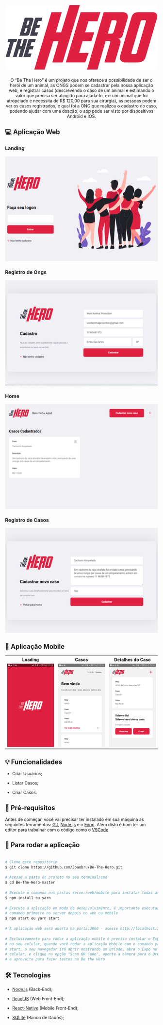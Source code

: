 <h1 align="center">
    <img alt="Logo" title="Logo" src="assets/logo.svg">
</h1>

<p align="center"> 
  O “Be The Hero” é um projeto que nos oferece a possibilidade de ser o herói de um animal,
  as ONGS podem se cadastrar pela nossa aplicação web, e registrar casos (descrevendo o caso de um
  animal e estimando o valor que precisa ser atingido para ajuda-lo, ex: um animal que foi atropelado e necessita de R$ 120,00 para sua cirurgia), as pessoas podem ver os casos registrados, e qual foi a ONG que realizou o cadastro do caso, podendo ajudar com uma doação, o app pode ser visto por dispositivos Android e IOS.
</p>

## :computer: Aplicação Web

### Landing 

<p align="center">
    <img alt="Landing" title="Landing" src="assets/Web/landingBeTheHero.png">
</p>

### Registro de Ongs

<p align="center">
    <img alt="Registro de Ongs" title="Register Be The Hero" src="assets/Web/RegisterBeTheHero.png">
</p>

### Home 

<p align="center">
    <img alt="Home Page" title="Home" src="assets/Web/homeBeTheHero.png" color="##8257e5">
</p>

### Registro de Casos 

<p align="center">
    <img alt="Registro de casos" title="Case Register" src="assets/Web/CaseRegisterBeTheHero.png" color="##8257e5">
</p>

## :iphone: Aplicação Mobile

<table>
  <tr>
    <th width="33.3%">
      Loading 
    </th>
    <th width="33.3%">
      Casos
    </th>
    <th width="33.3%">
      Detalhes do Caso
    </th>
  </tr>
  <tr>
    <td>
      <img alt="Loading" title="Loading" width="620" src="assets/Mobile/Loading.jpg">
    </td>
    <td>
        <img alt="Cases" title="Casos" width="620" src="assets/Mobile/Cases.jpg">
    </td>
    <td>
        <img alt="CasesDetails" title="Detalhes do Caso" width="620" src="assets/Mobile/CasesDetails.jpg">
    </td>
  </tr>
</table>

## :bulb: Funcionalidades

* Criar Usuários;

* Listar Casos;

* Criar Casos.

## :wrench: Pré-requisitos

 Antes de começar, você vai precisar ter instalado em sua máquina as seguintes ferramentas:
[Git](https://git-scm.com), [Node.js](https://nodejs.org/en/) e o [Expo](https://expo.io/). 
Além disto é bom ter um editor para trabalhar com o código como o [VSCode](https://code.visualstudio.com/)

## :rocket: Para rodar a aplicação

  ```bash

# Clone este repositório
$ git clone https://github.com/Joaobru/Be-The-Hero.git

# Acesse a pasta do projeto no seu terminal/cmd
$ cd Be-The-Hero-master

# Execute o comando nas pastas server/web/mobile para instalar todas as dependências
$ npm install ou yarn

# Execute a aplicação em modo de desenvolvimento, é importante executar este
# comando primeiro no server depois no web ou mobile
$ npm start ou yarn start

# A aplicação web será aberta na porta:3000 - acesse http://localhost:3000

# Exclusivamente para rodar a aplicação mobile é preciso instalar o Expo 
# no seu celular, quando você rodar a aplicação Mobile com o comando yarn
# start, o seu navegador irá abrir mostrando um QrCode, abra o Expo no seu
# celular, e clique na opção "Scan QR Code", aponte a câmera para o QrCode
# e aproveite para fazer testes no Be the Hero

```


## 🛠 Tecnologias

  * [Node.js](https://nodejs.org/en/) (Back-End);

  * [ReactJS](https://reactjs.org/) (Web Front-End);

  * [React-Native](https://reactnative.dev/) (Mobile Front-End);

  * [SQLite](https://www.sqlite.org/index.html) (Banco de Dados);




